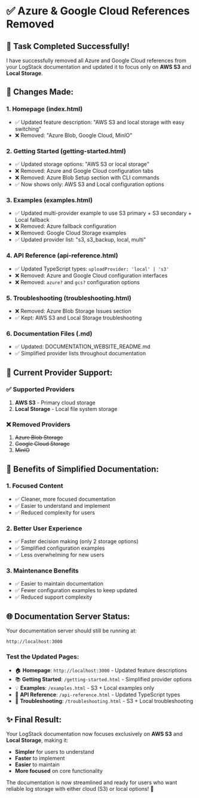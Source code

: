 # ✅ Azure & Google Cloud References Removed

## 🎯 Task Completed Successfully!

I have successfully removed all Azure and Google Cloud references from your LogStack documentation and updated it to focus only on **AWS S3** and **Local Storage**.

## 📝 Changes Made:

### **1. Homepage (index.html)**

- ✅ Updated feature description: "AWS S3 and local storage with easy switching"
- ❌ Removed: "Azure Blob, Google Cloud, MinIO"

### **2. Getting Started (getting-started.html)**

- ✅ Updated storage options: "AWS S3 or local storage"
- ❌ Removed: Azure and Google Cloud configuration tabs
- ❌ Removed: Azure Blob Setup section with CLI commands
- ✅ Now shows only: AWS S3 and Local configuration options

### **3. Examples (examples.html)**

- ✅ Updated multi-provider example to use S3 primary + S3 secondary + Local fallback
- ❌ Removed: Azure fallback configuration
- ❌ Removed: Google Cloud Storage examples
- ✅ Updated provider list: "s3, s3_backup, local, multi"

### **4. API Reference (api-reference.html)**

- ✅ Updated TypeScript types: `uploadProvider: 'local' | 's3'`
- ❌ Removed: Azure and Google Cloud configuration interfaces
- ❌ Removed: `azure?` and `gcs?` configuration options

### **5. Troubleshooting (troubleshooting.html)**

- ❌ Removed: Azure Blob Storage Issues section
- ✅ Kept: AWS S3 and Local Storage troubleshooting

### **6. Documentation Files (.md)**

- ✅ Updated: DOCUMENTATION_WEBSITE_README.md
- ✅ Simplified provider lists throughout documentation

## 🎨 Current Provider Support:

### ✅ **Supported Providers**

1. **AWS S3** - Primary cloud storage
2. **Local Storage** - Local file system storage

### ❌ **Removed Providers**

1. ~~Azure Blob Storage~~
2. ~~Google Cloud Storage~~
3. ~~MinIO~~

## 🚀 Benefits of Simplified Documentation:

### **1. Focused Content**

- ✅ Cleaner, more focused documentation
- ✅ Easier to understand and implement
- ✅ Reduced complexity for users

### **2. Better User Experience**

- ✅ Faster decision making (only 2 storage options)
- ✅ Simplified configuration examples
- ✅ Less overwhelming for new users

### **3. Maintenance Benefits**

- ✅ Easier to maintain documentation
- ✅ Fewer configuration examples to keep updated
- ✅ Reduced support complexity

## 🌐 Documentation Server Status:

Your documentation server should still be running at:

```
http://localhost:3000
```

### **Test the Updated Pages:**

- 🏠 **Homepage**: `http://localhost:3000` - Updated feature descriptions
- 📚 **Getting Started**: `/getting-started.html` - Simplified provider options
- 💡 **Examples**: `/examples.html` - S3 + Local examples only
- 📖 **API Reference**: `/api-reference.html` - Updated TypeScript types
- 🔧 **Troubleshooting**: `/troubleshooting.html` - S3 + Local troubleshooting

## ✨ Final Result:

Your LogStack documentation now focuses exclusively on **AWS S3** and **Local Storage**, making it:

- **Simpler** for users to understand
- **Faster** to implement
- **Easier** to maintain
- **More focused** on core functionality

The documentation is now streamlined and ready for users who want reliable log storage with either cloud (S3) or local options! 🎉
